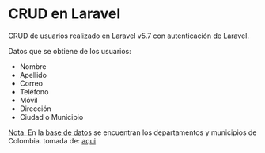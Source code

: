 # CRUD en Laravel


<p>CRUD de usuarios realizado en Laravel v5.7 con autenticación de Laravel. </p>
<p>Datos que se obtiene de los usuarios:</p>
<ul>
  <li>Nombre</li>
  <li>Apellido</li>
  <li>Correo</li>
  <li>Teléfono</li>
  <li>Móvil</li>
  <li>Dirección</li>
  <li>Ciudad o Municipio</li>
</ul>
<p><ins>Nota: </ins> En la <a href="https://es.ourcodeworld.com/articulos/leer/87/tablas-de-departamentos-y-municipios-de-colombia-en-formato-sql">base de datos</a> se encuentran los departamentos y municipios de Colombia. tomada de: <a href="https://es.ourcodeworld.com/articulos/leer/87/tablas-de-departamentos-y-municipios-de-colombia-en-formato-sql">aqui</a> </p>
